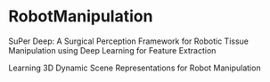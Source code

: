 # RobotManipulation


SuPer Deep: A Surgical Perception Framework for Robotic Tissue Manipulation using Deep Learning for Feature Extraction

Learning 3D Dynamic Scene Representations for Robot Manipulation


